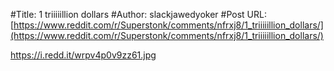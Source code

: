 #Title: 1 triiiiillion dollars
#Author: slackjawedyoker
#Post URL: [https://www.reddit.com/r/Superstonk/comments/nfrxj8/1_triiiiillion_dollars/](https://www.reddit.com/r/Superstonk/comments/nfrxj8/1_triiiiillion_dollars/)


https://i.redd.it/wrpv4p0v9zz61.jpg